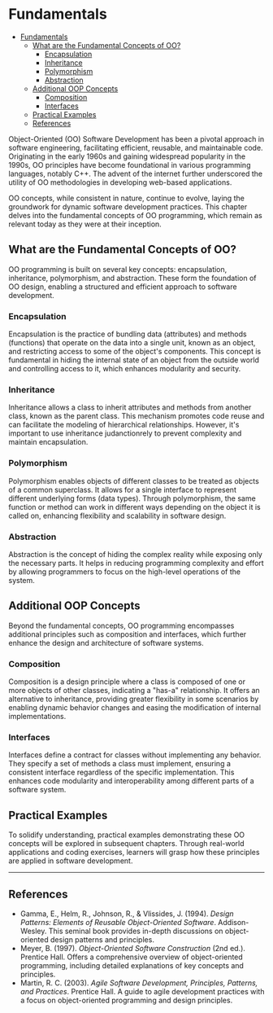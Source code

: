 # Fundamentals

- [Fundamentals](#fundamentals)
  - [What are the Fundamental Concepts of OO?](#what-are-the-fundamental-concepts-of-oo)
    - [Encapsulation](#encapsulation)
    - [Inheritance](#inheritance)
    - [Polymorphism](#polymorphism)
    - [Abstraction](#abstraction)
  - [Additional OOP Concepts](#additional-oop-concepts)
    - [Composition](#composition)
    - [Interfaces](#interfaces)
  - [Practical Examples](#practical-examples)
  - [References](#references)

Object-Oriented (OO) Software Development has been a pivotal approach in software engineering, facilitating efficient, reusable, and maintainable code. Originating in the early 1960s and gaining widespread popularity in the 1990s, OO principles have become foundational in various programming languages, notably C++. The advent of the internet further underscored the utility of OO methodologies in developing web-based applications.

OO concepts, while consistent in nature, continue to evolve, laying the groundwork for dynamic software development practices. This chapter delves into the fundamental concepts of OO programming, which remain as relevant today as they were at their inception.

## What are the Fundamental Concepts of OO?

OO programming is built on several key concepts: encapsulation, inheritance, polymorphism, and abstraction. These form the foundation of OO design, enabling a structured and efficient approach to software development.

### Encapsulation

Encapsulation is the practice of bundling data (attributes) and methods (functions) that operate on the data into a single unit, known as an object, and restricting access to some of the object's components. This concept is fundamental in hiding the internal state of an object from the outside world and controlling access to it, which enhances modularity and security.

### Inheritance

Inheritance allows a class to inherit attributes and methods from another class, known as the parent class. This mechanism promotes code reuse and can facilitate the modeling of hierarchical relationships. However, it's important to use inheritance judanctionrely to prevent complexity and maintain encapsulation.

### Polymorphism

Polymorphism enables objects of different classes to be treated as objects of a common superclass. It allows for a single interface to represent different underlying forms (data types). Through polymorphism, the same function or method can work in different ways depending on the object it is called on, enhancing flexibility and scalability in software design.

### Abstraction

Abstraction is the concept of hiding the complex reality while exposing only the necessary parts. It helps in reducing programming complexity and effort by allowing programmers to focus on the high-level operations of the system.

## Additional OOP Concepts

Beyond the fundamental concepts, OO programming encompasses additional principles such as composition and interfaces, which further enhance the design and architecture of software systems.

### Composition

Composition is a design principle where a class is composed of one or more objects of other classes, indicating a "has-a" relationship. It offers an alternative to inheritance, providing greater flexibility in some scenarios by enabling dynamic behavior changes and easing the modification of internal implementations.

### Interfaces

Interfaces define a contract for classes without implementing any behavior. They specify a set of methods a class must implement, ensuring a consistent interface regardless of the specific implementation. This enhances code modularity and interoperability among different parts of a software system.

## Practical Examples

To solidify understanding, practical examples demonstrating these OO concepts will be explored in subsequent chapters. Through real-world applications and coding exercises, learners will grasp how these principles are applied in software development.

---

## References

- Gamma, E., Helm, R., Johnson, R., & Vlissides, J. (1994). *Design Patterns: Elements of Reusable Object-Oriented Software*. Addison-Wesley. This seminal book provides in-depth discussions on object-oriented design patterns and principles.
- Meyer, B. (1997). *Object-Oriented Software Construction* (2nd ed.). Prentice Hall. Offers a comprehensive overview of object-oriented programming, including detailed explanations of key concepts and principles.
- Martin, R. C. (2003). *Agile Software Development, Principles, Patterns, and Practices*. Prentice Hall. A guide to agile development practices with a focus on object-oriented programming and design principles.
